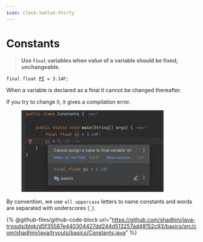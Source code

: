 ```yaml
---
icon: clock-twelve-thirty
---
```


# Constants

> **Use `final` variables when value of a variable should be fixed; unchangeable.**

<pre class="language-java"><code class="lang-java">final float <a data-footnote-ref href="#user-content-fn-1">PI</a> = 3.14F;
</code></pre>

When a variable is declared as a final it cannot be changed thereafter.

If you try to change it, it gives a compilation error.

<div align="left">

<figure><img src="../.gitbook/assets/java-final-variable.png" alt="" width="375"><figcaption></figcaption></figure>

</div>

By convention, we use `all uppercase` letters to name constants and words are separated with underscores (`_`).

{% @github-files/github-code-block url="https://github.com/shadhini/java-tryouts/blob/d5f35587e440304427dd244d513257ad48152c93/basics/src/com/shadhini/java/tryouts/basics/Constants.java" %}

[^1]: uppercase letters

